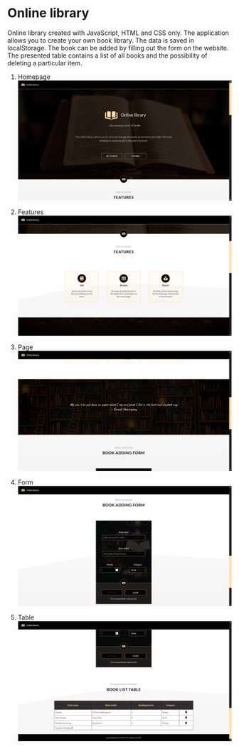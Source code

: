 # Online library

Online library created with JavaScript, HTML and CSS only. The application allows you to create your own book library. The data is saved in localStorage. The book can be added by filling out the form on the website. The presented table contains a list of all books and the possibility of deleting a particular item.

1. Homepage
![Screenshot](./screenshots/home.png)

2. Features
![Screenshot](./screenshots/home2.png)

3. Page
![Screenshot](./screenshots/home3.png)

4. Form
![Screenshot](./screenshots/form.png)

5. Table
![Screenshot](./screenshots/table.png)
